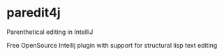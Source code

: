 # paredit4j
Parenthetical editing in IntelliJ

<!-- Plugin description -->

Free OpenSource Intellij plugin with support for structural lisp text editing

<!-- Plugin description end -->

